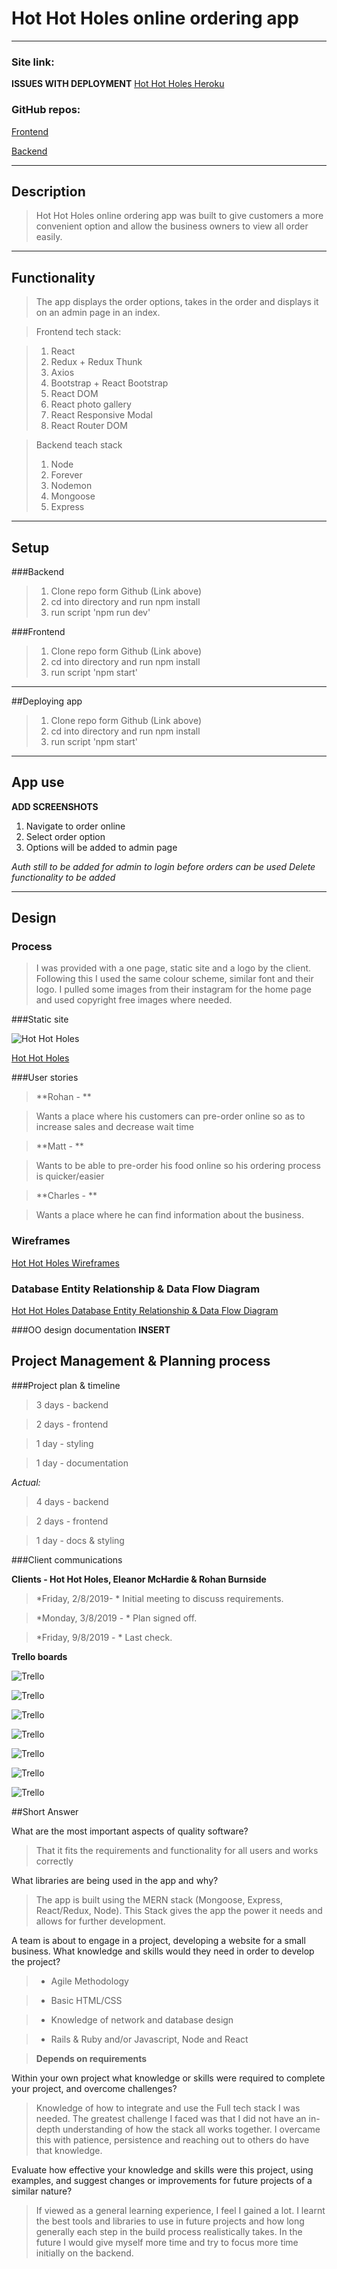 # Hot Hot Holes online ordering app

----
### Site link: 
**ISSUES WITH DEPLOYMENT**
[Hot Hot Holes Heroku]("https://shrouded-bayou-84470.herokuapp.com/")

### GitHub repos:
[Frontend]("https://github.com/ggmchardie/hot_holes_frontend")

[Backend](https://github.com/ggmchardie/hot_holes_backend)

---

## Description
> Hot Hot Holes online ordering app was built to give customers a more convenient option and allow the business owners to view all order easily.

----
## Functionality
> The app displays the order options, takes in the order and displays it on an admin page in an index.

>Frontend tech stack:

>1. React
>2. Redux + Redux Thunk
>3. Axios
>4. Bootstrap + React Bootstrap
>5. React DOM
>6. React photo gallery
>7. React Responsive Modal
>8. React Router DOM

>Backend teach stack
>1. Node
>2. Forever
>3. Nodemon
>4. Mongoose
>5. Express

----
## Setup

###Backend
> 1. Clone repo form Github (Link above)
> 2. cd into directory and run npm install
> 3. run script 'npm run dev'

###Frontend
> 1. Clone repo form Github (Link above)
> 2. cd into directory and run npm install
> 3. run script 'npm start'

---
##Deploying app
> 1. Clone repo form Github (Link above)
> 2. cd into directory and run npm install
> 3. run script 'npm start'

---
## App use

**ADD SCREENSHOTS**
1. Navigate to order online 
2. Select order option
3. Options will be added to admin page

  *Auth still to be added for admin to login before orders can be used*
  *Delete functionality to be added*

--- 
## Design

### Process
> I was provided with a one page, static site and a logo by the client. Following this I used the same colour scheme, similar font and their logo. I pulled some images from their instagram for the home page and used copyright free images where needed. 

###Static site

![Hot Hot Holes](https://i.imgur.com/Hof630r.png)

[Hot Hot Holes](https://www.hothotholes.com/)

###User stories
>**Rohan - ** 

>Wants a place where his customers can pre-order online so as to increase sales and decrease wait time

>**Matt - ** 

>Wants to be able to pre-order his food online so his ordering process is quicker/easier

> **Charles - ** 

>Wants a place where he can find information about the business.

### Wireframes
[Hot Hot Holes Wireframes](https://drive.google.com/file/d/1OTJCrIzukeCgaefX1I_DI2FPzP6fweAB/view?usp=sharing)


### Database Entity Relationship & Data Flow Diagram
[Hot Hot Holes Database Entity Relationship & Data Flow Diagram](https://drive.google.com/file/d/1SIyNu8eNVSRY0bRyvMXOQvVd-VdTpcx9/view?usp=sharing)


###OO design documentation
 **INSERT**

## Project Management & Planning process

###Project plan & timeline
> 3 days - backend

> 2 days - frontend

> 1 day - styling

> 1 day - documentation

*Actual:*
> 4 days - backend

> 2 days - frontend

> 1 day - docs & styling 

###Client communications

**Clients - Hot Hot Holes, Eleanor McHardie & Rohan Burnside**

> *Friday, 2/8/2019- * Initial meeting to discuss requirements.

>*Monday, 3/8/2019 -  * Plan signed off.

>*Friday, 9/8/2019 - * Last check.

**Trello boards**

![Trello](https://i.imgur.com/qNt95oJ.png)

![Trello](https://i.imgur.com/vJYq2vp.png)

![Trello](https://i.imgur.com/5kXitgX.png)

![Trello](https://i.imgur.com/os6I2aI.png)

![Trello](https://i.imgur.com/N4a7BNc.png)

![Trello](https://i.imgur.com/sPZ92qx.png)

![Trello](https://i.imgur.com/nprqKub.png)





##Short Answer

What are the most important aspects of quality software?

> That it fits the requirements and functionality for all users and works correctly

What libraries are being used in the app and why?

> The app is built using the MERN stack (Mongoose, Express, React/Redux, Node). This Stack gives the app the power it needs and allows for further development. 

A team is about to engage in a project, developing a website for a small business. What knowledge and skills would they need in order to develop the project?

> - Agile Methodology

> - Basic HTML/CSS

> - Knowledge of network and database design

> - Rails & Ruby and/or Javascript, Node and React

> **Depends on requirements**

Within your own project what knowledge or skills were required to complete your project, and overcome challenges?
> Knowledge of how to integrate and use the Full tech stack I was needed. The greatest challenge I faced was that I did not have an in-depth understanding of how the stack all works together. I overcame this with patience, persistence and reaching out to others do have that knowledge.

Evaluate how effective your knowledge and skills were this project, using examples, and suggest changes or improvements for future projects of a similar nature?
>If viewed as a general learning experience, I feel I gained a lot. I learnt the best tools and libraries to use in future projects and how long generally each step in the build process realistically takes. In the future I would give myself more time and try to focus more time initially on the backend.



